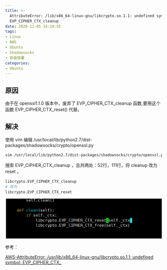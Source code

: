 ```yaml
---
title: >-
  AttributeError: /lib/x86_64-linux-gnu/libcrypto.so.1.1: undefined symbol:
  EVP_CIPHER_CTX_cleanup
date: 2020-11-05 14:10:55
tags:
- Linux
- AWS
- Ubuntu
- Shadowsocks
- 安装部署
categories:
- Ubuntu
---
```


## 原因

由于在 openssl1.1.0 版本中，废弃了 EVP_CIPHER_CTX_cleanup 函数,要用这个函数 EVP_CIPHER_CTX_reset() 代替。

## 解决

使用 vim 编辑 /usr/local/lib/python2.7/dist-packages/shadowsocks/crypto/openssl.py

```sh
vim /usr/local/lib/python2.7/dist-packages/shadowsocks/crypto/openssl.py
```

搜索 EVP_CIPHER_CTX_cleanup ，总共两处：52行，111行，将 cleanup 改为 reset 。

```py
libcrypto.EVP_CIPHER_CTX_cleanup
# 改为
libcrypto.EVP_CIPHER_CTX_reset
```

![微信截图_20201105141624.png](/img/微信截图_20201105141624.png)

参考：

[AWS-AttributeError: /usr/lib/x86_64-linux-gnu/libcrypto.so.1.1: undefined symbol: EVP_CIPHER_CTX_](https://www.jianshu.com/p/3f874d5aac54)
